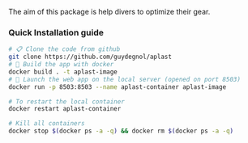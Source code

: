 
The aim of this package is help divers to optimize their gear.


### Quick Installation guide

```bash
# 📋 Clone the code from github
git clone https://github.com/guydegnol/aplast
# 🐋 Build the app with docker
docker build . -t aplast-image
# 🤿 Launch the web app on the local server (opened on port 8503)
docker run -p 8503:8503 --name aplast-container aplast-image

# To restart the local container
docker restart aplast-container

# Kill all containers
docker stop $(docker ps -a -q) && docker rm $(docker ps -a -q)
```

